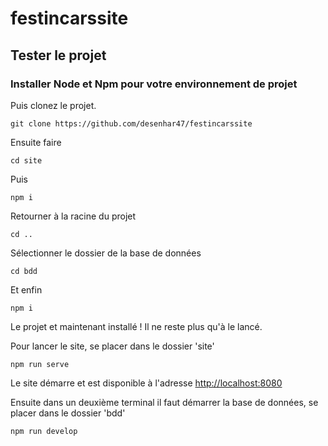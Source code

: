 # festincarssite
## Tester le projet

### Installer Node et Npm pour votre environnement de projet

Puis clonez le projet.

```git clone https://github.com/desenhar47/festincarssite ```

Ensuite faire 

```cd site```

Puis 

```npm i ```

Retourner à la racine du projet

``` cd .. ```

Sélectionner le dossier de la base de données

``` cd bdd ```

Et enfin 

``` npm i ```


Le projet et maintenant installé ! Il ne reste plus qu'à le lancé.


Pour lancer le site, se placer dans le dossier 'site'

``` npm run serve ```

Le site démarre et est disponible à l'adresse [http://localhost:8080](http://localhost:8080)


Ensuite dans un deuxième terminal il faut démarrer la base de données, se placer dans le dossier 'bdd' 

``` npm run develop ```
